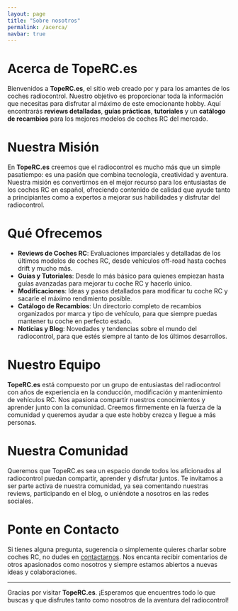 ```yaml
---
layout: page
title: "Sobre nosotros"
permalink: /acerca/
navbar: true
---
```


# Acerca de TopeRC.es

Bienvenidos a **TopeRC.es**, el sitio web creado por y para los amantes de los coches radiocontrol. Nuestro objetivo es proporcionar toda la información que necesitas para disfrutar al máximo de este emocionante hobby. Aquí encontrarás **reviews detalladas**, **guías prácticas**, **tutoriales** y un **catálogo de recambios** para los mejores modelos de coches RC del mercado.


# Nuestra Misión

En **TopeRC.es** creemos que el radiocontrol es mucho más que un simple pasatiempo:
es una pasión que combina tecnología, creatividad y aventura. Nuestra misión es convertirnos
en el mejor recurso para los entusiastas de los coches RC en español, ofreciendo
contenido de calidad que ayude tanto a principiantes como a expertos a mejorar sus 
habilidades y disfrutar del radiocontrol.


# Qué Ofrecemos

- **Reviews de Coches RC**: Evaluaciones imparciales y detalladas de los últimos modelos 
  de coches RC, desde vehículos off-road hasta coches drift y mucho más.
- **Guías y Tutoriales**: Desde lo más básico para quienes empiezan hasta guías avanzadas 
  para mejorar tu coche RC y hacerlo único.
- **Modificaciones**: Ideas y pasos detallados para modificar tu coche RC y sacarle el 
  máximo rendimiento posible.
- **Catálogo de Recambios**: Un directorio completo de recambios organizados por marca y tipo 
  de vehículo, para que siempre puedas mantener tu coche en perfecto estado.
- **Noticias y Blog**: Novedades y tendencias sobre el mundo del radiocontrol, para que estés 
  siempre al tanto de los últimos desarrollos.


# Nuestro Equipo

**TopeRC.es** está compuesto por un grupo de entusiastas del radiocontrol con años de experiencia en la conducción, modificación y mantenimiento de vehículos RC. Nos apasiona compartir nuestros conocimientos y aprender junto con la comunidad. Creemos firmemente en la fuerza de la comunidad y queremos ayudar a que este hobby crezca y llegue a más personas.


# Nuestra Comunidad

Queremos que TopeRC.es sea un espacio donde todos los aficionados al radiocontrol puedan compartir, aprender y disfrutar juntos. Te invitamos a ser parte activa de nuestra comunidad, ya sea comentando nuestras reviews, participando en el blog, o uniéndote a nosotros en las redes sociales.


# Ponte en Contacto

Si tienes alguna pregunta, sugerencia o simplemente quieres charlar sobre coches RC, no dudes en [contactarnos](/contacto.html). Nos encanta recibir comentarios de otros apasionados como nosotros y siempre estamos abiertos a nuevas ideas y colaboraciones.

---

Gracias por visitar **TopeRC.es**. ¡Esperamos que encuentres todo lo que buscas y que disfrutes tanto como nosotros de la aventura del radiocontrol!
